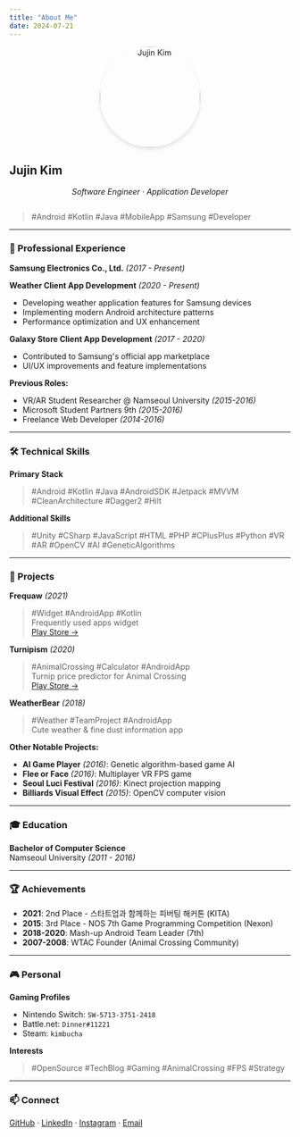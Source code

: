 ```yaml
---
title: "About Me"
date: 2024-07-21
---
```


<div style="text-align: center; margin-bottom: 2em;">
    <img src="/meeeeee.png" alt="Jujin Kim" style="width: 180px; height: 180px; border-radius: 50%; box-shadow: 0 4px 6px rgba(0,0,0,0.1);">
</div>

## Jujin Kim

<div style="text-align: center; margin-bottom: 2em;">
    <em>Software Engineer · Application Developer</em>
</div>

> #Android #Kotlin #Java #MobileApp #Samsung #Developer

---

### 💼 Professional Experience

**Samsung Electronics Co., Ltd.** *(2017 - Present)*

**Weather Client App Development** *(2020 - Present)*
- Developing weather application features for Samsung devices
- Implementing modern Android architecture patterns
- Performance optimization and UX enhancement

**Galaxy Store Client App Development** *(2017 - 2020)*
- Contributed to Samsung's official app marketplace
- UI/UX improvements and feature implementations

**Previous Roles:**
- VR/AR Student Researcher @ Namseoul University *(2015-2016)*
- Microsoft Student Partners 9th *(2015-2016)*
- Freelance Web Developer *(2014-2016)*

---

### 🛠️ Technical Skills

**Primary Stack**
> #Android #Kotlin #Java #AndroidSDK #Jetpack #MVVM #CleanArchitecture #Dagger2 #Hilt

**Additional Skills**
> #Unity #CSharp #JavaScript #HTML #PHP #CPlusPlus #Python #VR #AR #OpenCV #AI #GeneticAlgorithms

---

### 📱 Projects

**Frequaw** *(2021)*  
> #Widget #AndroidApp #Kotlin  
> Frequently used apps widget  
> [Play Store →](https://play.google.com/store/apps/details?id=com.jujinkim.frequaw)

**Turnipism** *(2020)*  
> #AnimalCrossing #Calculator #AndroidApp  
> Turnip price predictor for Animal Crossing  
> [Play Store →](https://play.google.com/store/apps/details?id=com.jujinkim.turnipism)

**WeatherBear** *(2018)*  
> #Weather #TeamProject #AndroidApp  
> Cute weather & fine dust information app

**Other Notable Projects:**
- **AI Game Player** *(2016)*: Genetic algorithm-based game AI
- **Flee or Face** *(2016)*: Multiplayer VR FPS game
- **Seoul Luci Festival** *(2016)*: Kinect projection mapping
- **Billiards Visual Effect** *(2015)*: OpenCV computer vision

---

### 🎓 Education

**Bachelor of Computer Science**  
Namseoul University *(2011 - 2016)*

---

### 🏆 Achievements

- **2021**: 2nd Place - 스타트업과 함께하는 피버팅 해커톤 (KITA)
- **2015**: 3rd Place - NOS 7th Game Programming Competition (Nexon)
- **2018-2020**: Mash-up Android Team Leader (7th)
- **2007-2008**: WTAC Founder (Animal Crossing Community)

---

### 🎮 Personal

**Gaming Profiles**
- Nintendo Switch: `SW-5713-3751-2418`
- Battle.net: `Dinner#11221`
- Steam: `kimbucha`

**Interests**
> #OpenSource #TechBlog #Gaming #AnimalCrossing #FPS #Strategy

---

### 📫 Connect

[GitHub](https://github.com/jujinkim) · [LinkedIn](https://linkedin.com/in/jujinkim) · [Instagram](https://instagram.com/jujin__kim) · [Email](mailto:jujin@jujinkim.com)
